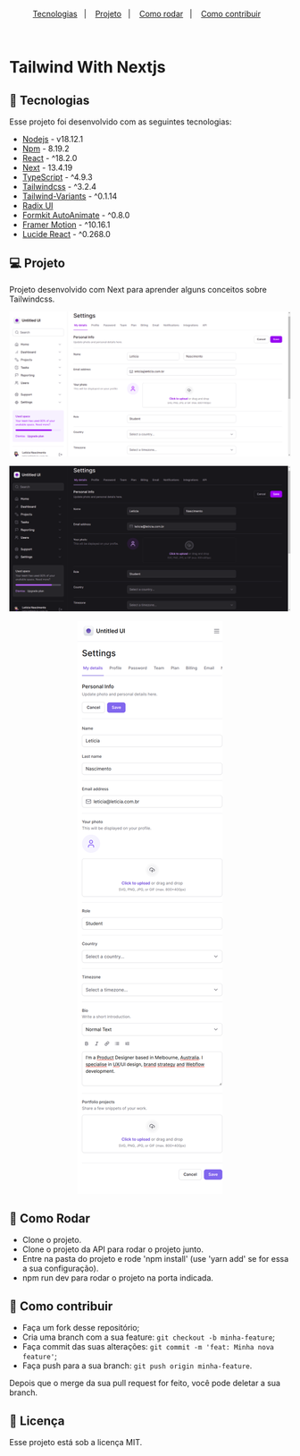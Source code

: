 <p align="center">
  <a href="#-tecnologias">Tecnologias</a>&nbsp;&nbsp;&nbsp;|&nbsp;&nbsp;&nbsp;
  <a href="#-projeto">Projeto</a>&nbsp;&nbsp;&nbsp;|&nbsp;&nbsp;&nbsp;
  <a href="#-como-rodar">Como rodar</a>&nbsp;&nbsp;&nbsp;|&nbsp;&nbsp;&nbsp;
  <a href="#-como-contribuir">Como contribuir</a>&nbsp;&nbsp;&nbsp;
  </p>

<br>

# Tailwind With Nextjs

## 🚀 Tecnologias

Esse projeto foi desenvolvido com as seguintes tecnologias:

- [Nodejs](https://nodejs.org/en/) - v18.12.1
- [Npm](https://www.npmjs.com/) - 8.19.2
- [React](https://reactjs.org/) - ^18.2.0
- [Next](https://nextjs.org/) - 13.4.19
- [TypeScript](https://www.typescriptlang.org/) - ^4.9.3
- [Tailwindcss](https://tailwindcss.com/) - ^3.2.4
- [Tailwind-Variants](https://www.tailwind-variants.org/docs/introduction) - ^0.1.14
- [Radix UI](https://www.radix-ui.com/)
- [Formkit AutoAnimate](https://auto-animate.formkit.com/) - ^0.8.0
- [Framer Motion](https://www.framer.com/motion/) - ^10.16.1
- [Lucide React](https://lucide.dev/guide/packages/lucide-react) - ^0.268.0

## 💻 Projeto

Projeto desenvolvido com Next para aprender alguns conceitos sobre Tailwindcss.

<p align="center">
  <img alt="" src=".github/image.png">
</p>

<p align="center">
  <img alt="" src=".github/image2.png">
</p>

<p align="center">
  <img alt="" src=".github/image3.png">
</p>

## 🚀 Como Rodar

- Clone o projeto.
- Clone o projeto da API para rodar o projeto junto.
- Entre na pasta do projeto e rode 'npm install' (use 'yarn add' se for essa a sua configuração).
- npm run dev para rodar o projeto na porta indicada.

## 🤔 Como contribuir

- Faça um fork desse repositório;
- Cria uma branch com a sua feature: `git checkout -b minha-feature`;
- Faça commit das suas alterações: `git commit -m 'feat: Minha nova feature'`;
- Faça push para a sua branch: `git push origin minha-feature`.

Depois que o merge da sua pull request for feito, você pode deletar a sua branch.

## 📝 Licença

Esse projeto está sob a licença MIT.
